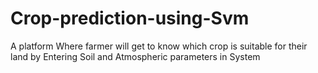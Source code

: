 # Crop-prediction-using-Svm
A platform Where farmer will get to know which crop is suitable for their land by Entering Soil and Atmospheric parameters in System
